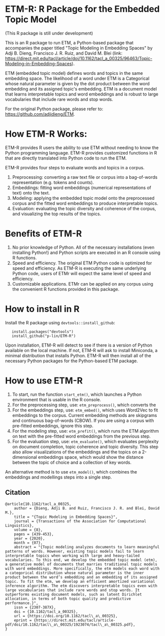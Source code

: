 # ETM-R: R Package for the Embedded Topic Model

(This R package is still under development)

This is an R package to run ETM, a Python-based package that accompanies the paper titled "Topic Modeling in Embedding Spaces" by Adji B. Dieng, Francisco J. R. Ruiz, and David M. Blei (link: https://direct.mit.edu/tacl/article/doi/10.1162/tacl_a_00325/96463/Topic-Modeling-in-Embedding-Spaces). 

ETM (embedded topic model) defines words and topics in the same embedding space. The likelihood of a word under ETM is a Categorical whose natural parameter is given by the dot product between the word embedding and its assigned topic's embedding. ETM is a document model that learns interpretable topics and word embeddings and is robust to large vocabularies that include rare words and stop words.

For the original Python package, please refer to: https://github.com/adjidieng/ETM.


# How ETM-R Works:

ETM-R provides R users the ability to use ETM without needing to know the Python programming language.  ETM-R provides customized functions in R that are directly translated into Python code to run the ETM. 

ETM-R provides four steps to evaluate words and topics in a corpus.  
1) Preprocessing: converting a raw text file or corpus into a bag-of-words representation (e.g. tokens and counts).  
2) Embeddings: fitting word embeddings (numerical representations of text) onto the text.
3) Modeling: applying the embedded topic model onto the preprocessed corpus and the fitted word embeddings to produce interpretable topics.  
4) Evaluation: evaluating the topic diversity and coherence of the corpus, and visualizing the top results of the topics.

# Benefits of ETM-R
1) No prior knowledge of Python.  All of the necessary installations (even installing Python!) and Python scripts are executed in an R console using R functions.
2) Speed and efficiency.  The original ETM Python code is optimized for speed and efficiency.  As ETM-R is executing the same underlying Python code, users of ETMr will expect the same level of speed and efficiency.
3) Customizable applications.  ETMr can be applied on any corpus using the convenient R functions provided in this package.

# How to install in R 
Install the R package using `devtools::install_github`:

```
   install.packages("devtools")
   install_github("p-lin/ETM-R")
```
Upon installation, ETM-R will detect to see if there is a version of Python available on the local machine.  If not, ETM-R will ask to install Miniconda, a minimal distribution that installs Python.  ETM-R will then install all of the necessary Python packages for the Python-based ETM package.


# How to use ETM-R
1) To start, run the function `start_etm()`, which launches a Python environment that is usable in the R console.
2) For the preprocessing step, use: `etm_preprocess()`, which converts the 
3) For the embeddings step, use: `etm_embed()`, which uses Word2Vec to fit embeddings to the corpus.  Current embedding methods are skipgrams and continuous bag-of-words (CBOW).  If you are using a corpus with pre-fitted embeddings, ignore this step.
4) For the modeling step, use: `etm_prefit()`, which runs the ETM algorithm on text with the pre-fitted word embeddings from the previous step.
5) For the evaluation step, use: `etm_evaluate()`, which evaluates perplexity on document completion, topic coherence and topic diversity.  This step also allow visualizations of the embeddings and the topics on a 2-dimensional embeddings space, which would show the distance between the topic of choice and a collection of key words.

An alternative method is to use `etm_model()`, which combines the embeddings and modellings steps into a single step.


## Citation

```
@article{10.1162/tacl_a_00325,
    author = {Dieng, Adji B. and Ruiz, Francisco J. R. and Blei, David M.},
    title = "{Topic Modeling in Embedding Spaces}",
    journal = {Transactions of the Association for Computational Linguistics},
    volume = {8},
    pages = {439-453},
    year = {2020},
    month = {07},
    abstract = "{Topic modeling analyzes documents to learn meaningful patterns of words. However, existing topic models fail to learn interpretable topics when working with large and heavy-tailed vocabularies. To this end, we develop the embedded topic model (etm), a generative model of documents that marries traditional topic models with word embeddings. More specifically, the etm models each word with a categorical distribution whose natural parameter is the inner product between the word’s embedding and an embedding of its assigned topic. To fit the etm, we develop an efficient amortized variational inference algorithm. The etm discovers interpretable topics even with large vocabularies that include rare words and stop words. It outperforms existing document models, such as latent Dirichlet allocation, in terms of both topic quality and predictive performance.}",
    issn = {2307-387X},
    doi = {10.1162/tacl_a_00325},
    url = {https://doi.org/10.1162/tacl\_a\_00325},
    eprint = {https://direct.mit.edu/tacl/article-pdf/doi/10.1162/tacl\_a\_00325/1923074/tacl\_a\_00325.pdf},
}
```
